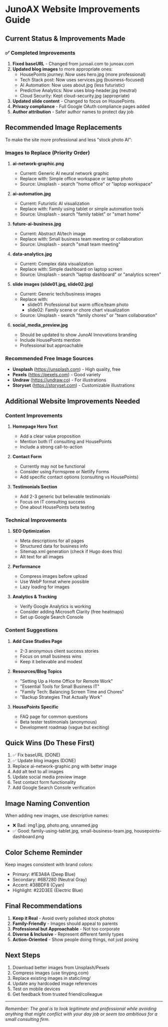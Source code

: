 # JunoAX Website Improvements Guide

## Current Status & Improvements Made

### ✅ Completed Improvements

1. **Fixed baseURL** - Changed from junoaii.com to junoax.com
2. **Updated blog images** to more appropriate ones:
   - HousePoints journey: Now uses hero.jpg (more professional)
   - Tech Stack post: Now uses services.jpg (business-focused)
   - AI Automation: Now uses about.jpg (less futuristic)
   - Predictive Analytics: Now uses blog-header.jpg (neutral)
   - Cloud Security: Kept cloud-security.jpg (appropriate)
3. **Updated slide content** - Changed to focus on HousePoints
4. **Privacy compliance** - Full Google OAuth compliance pages added
5. **Author attribution** - Safer author names to protect day job

## Recommended Image Replacements

To make the site more professional and less "stock photo AI":

### Images to Replace (Priority Order)

1. **ai-network-graphic.png** 
   - Current: Generic AI neural network graphic
   - Replace with: Simple office workspace or laptop photo
   - Source: Unsplash - search "home office" or "laptop workspace"

2. **ai-automation.jpg**
   - Current: Futuristic AI visualization
   - Replace with: Family using tablet or simple automation tools
   - Source: Unsplash - search "family tablet" or "smart home"

3. **future-ai-business.jpg**
   - Current: Abstract AI/tech image
   - Replace with: Small business team meeting or collaboration
   - Source: Unsplash - search "small team meeting"

4. **data-analytics.jpg**
   - Current: Complex data visualization
   - Replace with: Simple dashboard on laptop screen
   - Source: Unsplash - search "laptop dashboard" or "analytics screen"

5. **slide images (slide01.jpg, slide02.jpg)**
   - Current: Generic tech/business images
   - Replace with: 
     - slide01: Professional but warm office/team photo
     - slide02: Family scene or chore chart visualization
   - Source: Unsplash - search "family chores" or "team collaboration"

6. **social_media_preview.jpg**
   - Should be updated to show JunoAI Innovations branding
   - Include HousePoints mention
   - Professional but approachable

### Recommended Free Image Sources

- **Unsplash** (https://unsplash.com) - High quality, free
- **Pexels** (https://pexels.com) - Good variety
- **Undraw** (https://undraw.co) - For illustrations
- **Storyset** (https://storyset.com) - Customizable illustrations

## Additional Website Improvements Needed

### Content Improvements

1. **Homepage Hero Text**
   - Add a clear value proposition
   - Mention both IT consulting and HousePoints
   - Include a strong call-to-action

2. **Contact Form**
   - Currently may not be functional
   - Consider using Formspree or Netlify Forms
   - Add specific contact options (consulting vs HousePoints)

3. **Testimonials Section**
   - Add 2-3 generic but believable testimonials
   - Focus on IT consulting success
   - One about HousePoints beta testing

### Technical Improvements

1. **SEO Optimization**
   - Meta descriptions for all pages
   - Structured data for business info
   - Sitemap.xml generation (check if Hugo does this)
   - Alt text for all images

2. **Performance**
   - Compress images before upload
   - Use WebP format where possible
   - Lazy loading for images

3. **Analytics & Tracking**
   - Verify Google Analytics is working
   - Consider adding Microsoft Clarity (free heatmaps)
   - Set up Google Search Console

### Content Suggestions

1. **Add Case Studies Page**
   - 2-3 anonymous client success stories
   - Focus on small business wins
   - Keep it believable and modest

2. **Resources/Blog Topics**
   - "Setting Up a Home Office for Remote Work"
   - "Essential Tools for Small Business IT"
   - "Family Tech: Balancing Screen Time and Chores"
   - "Backup Strategies That Actually Work"

3. **HousePoints Specific**
   - FAQ page for common questions
   - Beta tester testimonials (anonymous)
   - Development roadmap (vague but exciting)

## Quick Wins (Do These First)

1. ✅ Fix baseURL (DONE)
2. ✅ Update blog images (DONE)
3. Replace ai-network-graphic.png with better image
4. Add alt text to all images
5. Update social media preview image
6. Test contact form functionality
7. Add Google Search Console verification

## Image Naming Convention

When adding new images, use descriptive names:
- ❌ Bad: img1.jpg, photo.png, unnamed.jpg
- ✅ Good: family-using-tablet.jpg, small-business-team.jpg, housepoints-dashboard.png

## Color Scheme Reminder

Keep images consistent with brand colors:
- Primary: #1E3A8A (Deep Blue)
- Secondary: #6B7280 (Neutral Gray)
- Accent: #38BDF8 (Cyan)
- Highlight: #22D3EE (Electric Blue)

## Final Recommendations

1. **Keep it Real** - Avoid overly polished stock photos
2. **Family-Friendly** - Images should appeal to parents
3. **Professional but Approachable** - Not too corporate
4. **Diverse & Inclusive** - Represent different family types
5. **Action-Oriented** - Show people doing things, not just posing

## Next Steps

1. Download better images from Unsplash/Pexels
2. Compress images (use tinypng.com)
3. Replace existing images in static/img/
4. Update any hardcoded image references
5. Test on mobile devices
6. Get feedback from trusted friend/colleague

---

*Remember: The goal is to look legitimate and professional while avoiding anything that might conflict with your day job or seem too ambitious for a small consulting firm.*